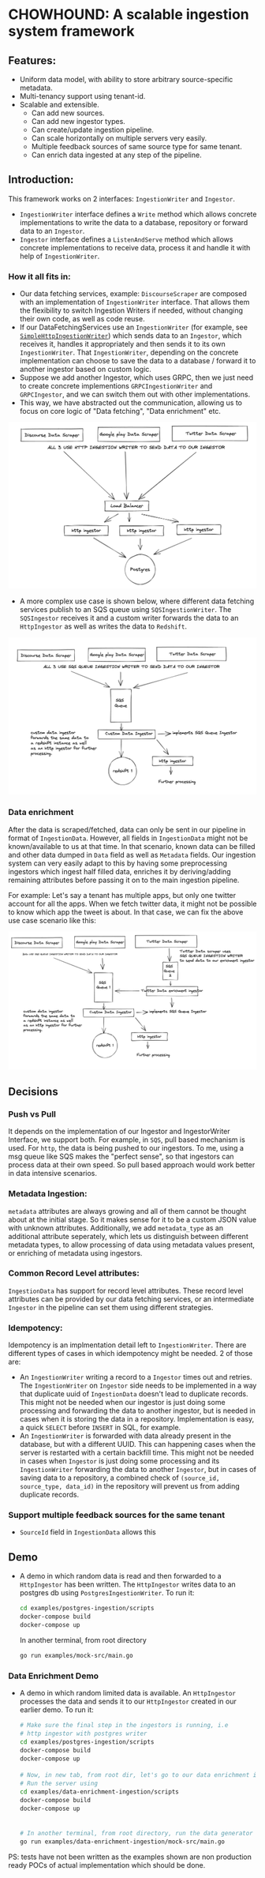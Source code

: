# CHOWHOUND: A scalable ingestion system framework

## Features:
- Uniform data model, with ability to store arbitrary source-specific metadata.
- Multi-tenancy support using tenant-id.
- Scalable and extensible.
    - Can add new sources.
    - Can add new ingestor types.
    - Can create/update ingestion pipeline.
    - Can scale horizontally on multiple servers very easily.
    - Multiple feedback sources of same source type for same tenant.
    - Can enrich data ingested at any step of the pipeline.

## Introduction:
This framework works on 2 interfaces: `IngestionWriter` and `Ingestor`. 
- `IngestionWriter` interface defines a `Write` method which allows concrete implementations to write the data to a database, repository or forward data to an `Ingestor`. 
- `Ingestor` interface defines a `ListenAndServe` method which allows concrete implementations to receive data, process it and handle it with help of `IngestionWriter`.

### How it all fits in:
- Our data fetching services, example: `DiscourseScraper` are composed with an implementation of `IngestionWriter` interface. That allows them the flexibility to switch Ingestion Writers if needed, without changing their own code, as well as code reuse.
- If our DataFetchingServices use an `IngestionWriter` (for example, see [`SimpleHttpIngestionWriter`](./pkg/ingestion/simple-http-ingestion.go)) which sends data to an `Ingestor`, which receives it, handles it appropriately and then sends it to its own `IngestionWriter`. That `IngestionWriter`, depending on the concrete implementation can choose to save the data to a database / forward it to another ingestor based on custom logic.
- Suppose we add another Ingestor, which uses GRPC, then we just need to create concrete implementions `GRPCIngestionWriter` and `GRPCIngestor`, and we can switch them out with other implementations.
- This way, we have abstracted out the communication, allowing us to focus on core logic of "Data fetching", "Data enrichment" etc.

![basic-example](./images/basic-http-ingestion.png)

- A more complex use case is shown below, where different data fetching services publish to an SQS queue using `SQSIngestionWriter`. The `SQSIngestor` receives it and a custom writer forwards the data to an `HttpIngestor` as well as writes the data to `Redshift`.

![complex-usecase](./images/complex-usecase.png)


### Data enrichment
After the data is scraped/fetched, data can only be sent in our pipeline in format of `IngestionData`. However,  all fields in `IngestionData` might not
be known/available to us at that time. In that scenario, known data can be filled and other data dumped in `Data` field as well as `Metadata` fields.
Our ingestion system can very easily adapt to this by having some preprocessing ingestors which ingest half filled data, enriches it by deriving/adding remaining attributes before passing it on to the main ingestion pipeline.

For example: Let's say a tenant has multiple apps, but only one twitter account for all the apps. When we fetch twitter data, it might not be possible to know which app the tweet is about. In that case, we can fix the above use case scenario like this:

![complex-usecase-2](./images/complex-usecase-2.png)


## Decisions

### Push vs Pull
It depends on the implementation of our Ingestor and IngestorWriter Interface, we support both. For example, in `SQS`, pull based mechanism is used.
For `http`, the data is being pushed to our ingestors. To me, using a msg queue like SQS makes the "perfect sense", so that ingestors can process data at their own speed. So pull based approach would work better in data intensive scenarios.

### Metadata Ingestion:
`metadata` attributes are always growing and all of them cannot be thought about at the initial stage. So it makes sense for it to be a custom JSON value with unknown attributes. Additionally, we add `metadata_type` as an additional attribute seperately, which lets us distinguish between different metadata types, to allow processing of data using metadata values present, or enriching of metadata using ingestors.

### Common Record Level attributes:
`IngestionData` has support for record level attributes. These record level attributes can be provided by our data fetching services, or an intermediate `Ingestor` in the pipeline can set them using different strategies.

### Idempotency:
Idempotency is an implmentation detail left to `IngestionWriter`. There are different types of cases in which idempotency might be needed. 2 of those are:
- An `IngestionWriter` writing a record to a `Ingestor` times out and retries. The `IngestionWriter` on `Ingestor` side needs to be implemented in a way that duplicate uuid of `IngestionData` doesn't lead to duplicate records. This might not be needed when our ingestor is just doing some processing and forwarding the data to another ingestor, but is needed in cases when it is storing the data in a repository. Implementation is easy, a quick `SELECT` before `INSERT` in SQL, for example.
- An `IngestionWriter` is forwarded with data already present in the database, but with a different UUID. This can happening cases when the server is restarted with a certain backfill time. This might not be needed in cases when `Ingestor` is just doing some processing and its `IngestionWriter` forwarding the data to another `Ingestor`, but in cases of saving data to a repository, a combined check of `(source_id, source_type, data_id)` in the repository will prevent us from adding duplicate records.

### Support multiple feedback sources for the same tenant
- `SourceId` field in `IngestionData` allows this


## Demo
- A demo in which random data is read and then forwarded to a `HttpIngestor` has been written. The `HttpIngestor` writes data to an postgres db using `PostgresIngestionWriter`. To run it:

    ```sh
    cd examples/postgres-ingestion/scripts
    docker-compose build
    docker-compose up
    ```

    In another terminal, from root directory
    ```sh
    go run examples/mock-src/main.go
    ```

### Data Enrichment Demo
- A demo in which random limited data is available. An `HttpIngestor` processes the data and sends it to our `HttpIngestor` created in our earlier demo. To run it:

    ```sh
    # Make sure the final step in the ingestors is running, i.e
    # http ingestor with postgres writer
    cd examples/postgres-ingestion/scripts
    docker-compose build
    docker-compose up

    # Now, in new tab, from root dir, let's go to our data enrichment ingestion example.
    # Run the server using
    cd examples/data-enrichment-ingestion/scripts
    docker-compose build
    docker-compose up


    # In another terminal, from root directory, run the data generator
    go run examples/data-enrichment-ingestion/mock-src/main.go
    ```

PS: tests have not been written as the examples shown are non production ready POCs of actual implementation which should be done.

